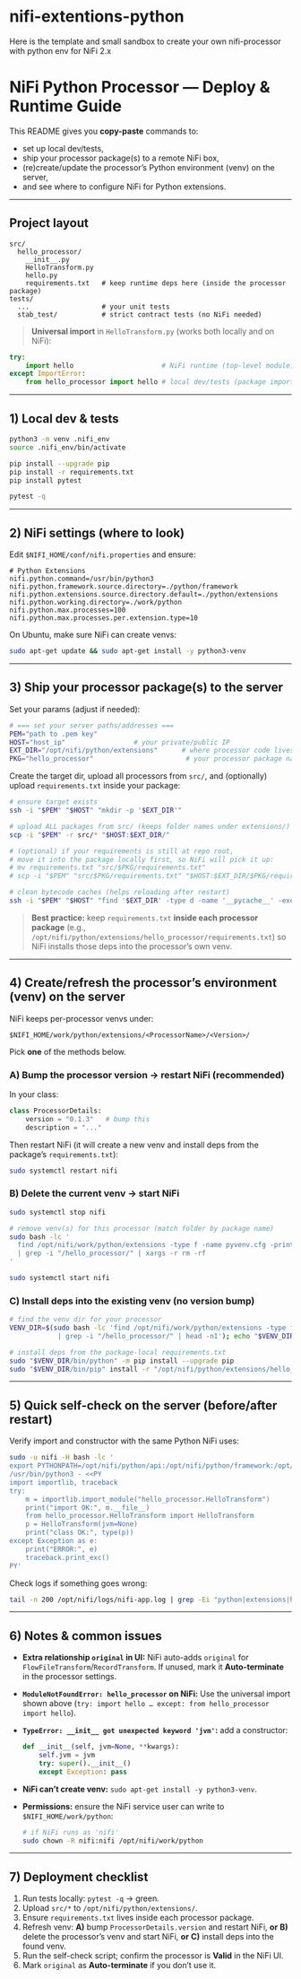 # nifi-extentions-python
Here is the template and small sandbox to create your own nifi-processor with python env for NiFi 2.x
# NiFi Python Processor — Deploy & Runtime Guide

This README gives you **copy-paste** commands to:

* set up local dev/tests,
* ship your processor package(s) to a remote NiFi box,
* (re)create/update the processor’s Python environment (venv) on the server,
* and see where to configure NiFi for Python extensions.

---

## Project layout

```
src/
  hello_processor/
    __init__.py
    HelloTransform.py
    hello.py
    requirements.txt   # keep runtime deps here (inside the processor package)
tests/
  ...                  # your unit tests
  stab_test/           # strict contract tests (no NiFi needed)
```

> **Universal import** in `HelloTransform.py` (works both locally and on NiFi):

```python
try:
    import hello                      # NiFi runtime (top-level module)
except ImportError:
    from hello_processor import hello # local dev/tests (package import)
```

---

## 1) Local dev & tests

```bash
python3 -m venv .nifi_env
source .nifi_env/bin/activate

pip install --upgrade pip
pip install -r requirements.txt
pip install pytest

pytest -q
```

---

## 2) NiFi settings (where to look)

Edit `$NIFI_HOME/conf/nifi.properties` and ensure:

```properties
# Python Extensions
nifi.python.command=/usr/bin/python3
nifi.python.framework.source.directory=./python/framework
nifi.python.extensions.source.directory.default=./python/extensions
nifi.python.working.directory=./work/python
nifi.python.max.processes=100
nifi.python.max.processes.per.extension.type=10
```

On Ubuntu, make sure NiFi can create venvs:

```bash
sudo apt-get update && sudo apt-get install -y python3-venv
```

---

## 3) Ship your processor package(s) to the server

Set your params (adjust if needed):

```bash
# === set your server paths/addresses ===
PEM="path to .pem key"
HOST="host_ip"                 # your private/public IP
EXT_DIR="/opt/nifi/python/extensions"      # where processor code lives on the server
PKG="hello_processor"                       # your processor package name
```

Create the target dir, upload all processors from `src/`, and (optionally) upload `requirements.txt` inside your package:

```bash
# ensure target exists
ssh -i "$PEM" "$HOST" "mkdir -p '$EXT_DIR'"

# upload ALL packages from src/ (keeps folder names under extensions/)
scp -i "$PEM" -r src/* "$HOST:$EXT_DIR/"

# (optional) if your requirements is still at repo root,
# move it into the package locally first, so NiFi will pick it up:
# mv requirements.txt "src/$PKG/requirements.txt"
# scp -i "$PEM" "src/$PKG/requirements.txt" "$HOST:$EXT_DIR/$PKG/requirements.txt"

# clean bytecode caches (helps reloading after restart)
ssh -i "$PEM" "$HOST" "find '$EXT_DIR' -type d -name '__pycache__' -exec rm -rf {} +"
```

> **Best practice:** keep `requirements.txt` **inside each processor package**
> (e.g., `/opt/nifi/python/extensions/hello_processor/requirements.txt`) so NiFi installs those deps into the processor’s own venv.

---

## 4) Create/refresh the processor’s environment (venv) on the server

NiFi keeps per-processor venvs under:

```
$NIFI_HOME/work/python/extensions/<ProcessorName>/<Version>/
```

Pick **one** of the methods below.

### A) Bump the processor version → restart NiFi (recommended)

In your class:

```python
class ProcessorDetails:
    version = "0.1.3"   # bump this
    description = "..."
```

Then restart NiFi (it will create a new venv and install deps from the package’s `requirements.txt`):

```bash
sudo systemctl restart nifi
```

### B) Delete the current venv → start NiFi

```bash
sudo systemctl stop nifi

# remove venv(s) for this processor (match folder by package name)
sudo bash -lc '
  find /opt/nifi/work/python/extensions -type f -name pyvenv.cfg -printf "%h\n" \
  | grep -i "/hello_processor/" | xargs -r rm -rf
'

sudo systemctl start nifi
```

### C) Install deps into the existing venv (no version bump)

```bash
# find the venv dir for your processor
VENV_DIR=$(sudo bash -lc 'find /opt/nifi/work/python/extensions -type f -name pyvenv.cfg -printf "%h\n" \
            | grep -i "/hello_processor/" | head -n1'); echo "$VENV_DIR"

# install deps from the package-local requirements.txt
sudo "$VENV_DIR/bin/python" -m pip install --upgrade pip
sudo "$VENV_DIR/bin/pip" install -r "/opt/nifi/python/extensions/hello_processor/requirements.txt"
```

---

## 5) Quick self-check on the server (before/after restart)

Verify import and constructor with the same Python NiFi uses:

```bash
sudo -u nifi -H bash -lc '
export PYTHONPATH=/opt/nifi/python/api:/opt/nifi/python/framework:/opt/nifi/python/extensions
/usr/bin/python3 - <<PY
import importlib, traceback
try:
    m = importlib.import_module("hello_processor.HelloTransform")
    print("import OK:", m.__file__)
    from hello_processor.HelloTransform import HelloTransform
    p = HelloTransform(jvm=None)
    print("class OK:", type(p))
except Exception as e:
    print("ERROR:", e)
    traceback.print_exc()
PY'
```

Check logs if something goes wrong:

```bash
tail -n 200 /opt/nifi/logs/nifi-app.log | grep -Ei "python|extensions|hello_processor|traceback" -n
```

---

## 6) Notes & common issues

* **Extra relationship `original` in UI:** NiFi auto-adds `original` for `FlowFileTransform`/`RecordTransform`. If unused, mark it **Auto-terminate** in the processor settings.
* **`ModuleNotFoundError: hello_processor` on NiFi:** Use the universal import shown above (`try: import hello … except: from hello_processor import hello`).
* **`TypeError: __init__ got unexpected keyword 'jvm'`:** add a constructor:

  ```python
  def __init__(self, jvm=None, **kwargs):
      self.jvm = jvm
      try: super().__init__()
      except Exception: pass
  ```
* **NiFi can’t create venv:** `sudo apt-get install -y python3-venv`.
* **Permissions:** ensure the NiFi service user can write to `$NIFI_HOME/work/python`:

  ```bash
  # if NiFi runs as 'nifi'
  sudo chown -R nifi:nifi /opt/nifi/work/python
  ```

---

## 7) Deployment checklist

1. Run tests locally: `pytest -q` → green.
2. Upload `src/*` to `/opt/nifi/python/extensions/`.
3. Ensure `requirements.txt` lives inside each processor package.
4. Refresh venv: **A)** bump `ProcessorDetails.version` and restart NiFi, **or**
   **B)** delete the processor’s venv and start NiFi, **or**
   **C)** install deps into the found venv.
5. Run the self-check script; confirm the processor is **Valid** in the NiFi UI.
6. Mark `original` as **Auto-terminate** if you don’t use it.